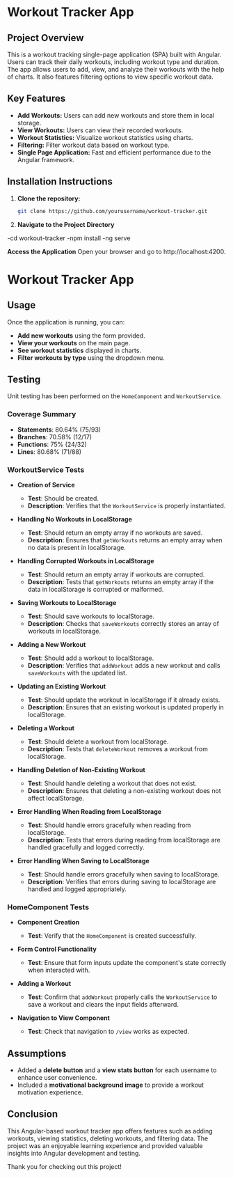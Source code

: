 # Workout Tracker App

## Project Overview

This is a workout tracking single-page application (SPA) built with Angular. Users can track their daily workouts, including workout type and duration. The app allows users to add, view, and analyze their workouts with the help of charts. It also features filtering options to view specific workout data.

## Key Features

- **Add Workouts:** Users can add new workouts and store them in local storage.
- **View Workouts:** Users can view their recorded workouts.
- **Workout Statistics:** Visualize workout statistics using charts.
- **Filtering:** Filter workout data based on workout type.
- **Single Page Application:** Fast and efficient performance due to the Angular framework.

## Installation Instructions

1. **Clone the repository:**
   ```bash
   git clone https://github.com/yourusername/workout-tracker.git
2. **Navigate to the Project Directory**

-cd workout-tracker
-npm install
-ng serve

**Access the Application**
Open your browser and go to http://localhost:4200.
    
# Workout Tracker App

## Usage

Once the application is running, you can:

- **Add new workouts** using the form provided.
- **View your workouts** on the main page.
- **See workout statistics** displayed in charts.
- **Filter workouts by type** using the dropdown menu.

## Testing

Unit testing has been performed on the `HomeComponent` and `WorkoutService`.

### Coverage Summary

- **Statements**: 80.64% (75/93)
- **Branches**: 70.58% (12/17)
- **Functions**: 75% (24/32)
- **Lines**: 80.68% (71/88)

### WorkoutService Tests

- **Creation of Service**
  - **Test**: Should be created.
  - **Description**: Verifies that the `WorkoutService` is properly instantiated.

- **Handling No Workouts in LocalStorage**
  - **Test**: Should return an empty array if no workouts are saved.
  - **Description**: Ensures that `getWorkouts` returns an empty array when no data is present in localStorage.

- **Handling Corrupted Workouts in LocalStorage**
  - **Test**: Should return an empty array if workouts are corrupted.
  - **Description**: Tests that `getWorkouts` returns an empty array if the data in localStorage is corrupted or malformed.

- **Saving Workouts to LocalStorage**
  - **Test**: Should save workouts to localStorage.
  - **Description**: Checks that `saveWorkouts` correctly stores an array of workouts in localStorage.

- **Adding a New Workout**
  - **Test**: Should add a workout to localStorage.
  - **Description**: Verifies that `addWorkout` adds a new workout and calls `saveWorkouts` with the updated list.

- **Updating an Existing Workout**
  - **Test**: Should update the workout in localStorage if it already exists.
  - **Description**: Ensures that an existing workout is updated properly in localStorage.

- **Deleting a Workout**
  - **Test**: Should delete a workout from localStorage.
  - **Description**: Tests that `deleteWorkout` removes a workout from localStorage.

- **Handling Deletion of Non-Existing Workout**
  - **Test**: Should handle deleting a workout that does not exist.
  - **Description**: Ensures that deleting a non-existing workout does not affect localStorage.

- **Error Handling When Reading from LocalStorage**
  - **Test**: Should handle errors gracefully when reading from localStorage.
  - **Description**: Tests that errors during reading from localStorage are handled gracefully and logged correctly.

- **Error Handling When Saving to LocalStorage**
  - **Test**: Should handle errors gracefully when saving to localStorage.
  - **Description**: Verifies that errors during saving to localStorage are handled and logged appropriately.

### HomeComponent Tests

- **Component Creation**
  - **Test**: Verify that the `HomeComponent` is created successfully.

- **Form Control Functionality**
  - **Test**: Ensure that form inputs update the component's state correctly when interacted with.

- **Adding a Workout**
  - **Test**: Confirm that `addWorkout` properly calls the `WorkoutService` to save a workout and clears the input fields afterward.

- **Navigation to View Component**
  - **Test**: Check that navigation to `/view` works as expected.

## Assumptions

- Added a **delete button** and a **view stats button** for each username to enhance user convenience.
- Included a **motivational background image** to provide a workout motivation experience.

## Conclusion

This Angular-based workout tracker app offers features such as adding workouts, viewing statistics, deleting workouts, and filtering data. The project was an enjoyable learning experience and provided valuable insights into Angular development and testing.

Thank you for checking out this project!

